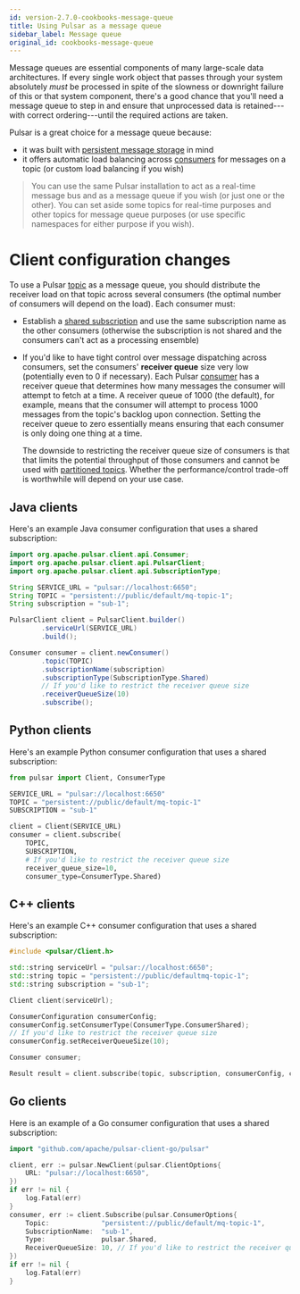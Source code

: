 ```yaml
---
id: version-2.7.0-cookbooks-message-queue
title: Using Pulsar as a message queue
sidebar_label: Message queue
original_id: cookbooks-message-queue
---
```


Message queues are essential components of many large-scale data architectures. If every single work object that passes through your system absolutely *must* be processed in spite of the slowness or downright failure of this or that system component, there's a good chance that you'll need a message queue to step in and ensure that unprocessed data is retained---with correct ordering---until the required actions are taken.

Pulsar is a great choice for a message queue because:

* it was built with [persistent message storage](concepts-architecture-overview.md#persistent-storage) in mind
* it offers automatic load balancing across [consumers](reference-terminology.md#consumer) for messages on a topic (or custom load balancing if you wish)

> You can use the same Pulsar installation to act as a real-time message bus and as a message queue if you wish (or just one or the other). You can set aside some topics for real-time purposes and other topics for message queue purposes (or use specific namespaces for either purpose if you wish).


# Client configuration changes

To use a Pulsar [topic](reference-terminology.md#topic) as a message queue, you should distribute the receiver load on that topic across several consumers (the optimal number of consumers will depend on the load). Each consumer must:

* Establish a [shared subscription](concepts-messaging.md#shared) and use the same subscription name as the other consumers (otherwise the subscription is not shared and the consumers can't act as a processing ensemble)
* If you'd like to have tight control over message dispatching across consumers, set the consumers' **receiver queue** size very low (potentially even to 0 if necessary). Each Pulsar [consumer](reference-terminology.md#consumer) has a receiver queue that determines how many messages the consumer will attempt to fetch at a time. A receiver queue of 1000 (the default), for example, means that the consumer will attempt to process 1000 messages from the topic's backlog upon connection. Setting the receiver queue to zero essentially means ensuring that each consumer is only doing one thing at a time.

   The downside to restricting the receiver queue size of consumers is that that limits the potential throughput of those consumers and cannot be used with [partitioned topics](reference-terminology.md#partitioned-topic). Whether the performance/control trade-off is worthwhile will depend on your use case.

## Java clients

Here's an example Java consumer configuration that uses a shared subscription:

```java
import org.apache.pulsar.client.api.Consumer;
import org.apache.pulsar.client.api.PulsarClient;
import org.apache.pulsar.client.api.SubscriptionType;

String SERVICE_URL = "pulsar://localhost:6650";
String TOPIC = "persistent://public/default/mq-topic-1";
String subscription = "sub-1";

PulsarClient client = PulsarClient.builder()
        .serviceUrl(SERVICE_URL)
        .build();

Consumer consumer = client.newConsumer()
        .topic(TOPIC)
        .subscriptionName(subscription)
        .subscriptionType(SubscriptionType.Shared)
        // If you'd like to restrict the receiver queue size
        .receiverQueueSize(10)
        .subscribe();
```

## Python clients

Here's an example Python consumer configuration that uses a shared subscription:

```python
from pulsar import Client, ConsumerType

SERVICE_URL = "pulsar://localhost:6650"
TOPIC = "persistent://public/default/mq-topic-1"
SUBSCRIPTION = "sub-1"

client = Client(SERVICE_URL)
consumer = client.subscribe(
    TOPIC,
    SUBSCRIPTION,
    # If you'd like to restrict the receiver queue size
    receiver_queue_size=10,
    consumer_type=ConsumerType.Shared)
```

## C++ clients

Here's an example C++ consumer configuration that uses a shared subscription:

```cpp
#include <pulsar/Client.h>

std::string serviceUrl = "pulsar://localhost:6650";
std::string topic = "persistent://public/defaultmq-topic-1";
std::string subscription = "sub-1";

Client client(serviceUrl);

ConsumerConfiguration consumerConfig;
consumerConfig.setConsumerType(ConsumerType.ConsumerShared);
// If you'd like to restrict the receiver queue size
consumerConfig.setReceiverQueueSize(10);

Consumer consumer;

Result result = client.subscribe(topic, subscription, consumerConfig, consumer);
```

## Go clients

Here is an example of a Go consumer configuration that uses a shared subscription:

```go
import "github.com/apache/pulsar-client-go/pulsar"

client, err := pulsar.NewClient(pulsar.ClientOptions{
    URL: "pulsar://localhost:6650",
})
if err != nil {
    log.Fatal(err)
}
consumer, err := client.Subscribe(pulsar.ConsumerOptions{
    Topic:             "persistent://public/default/mq-topic-1",
    SubscriptionName:  "sub-1",
    Type:              pulsar.Shared,
    ReceiverQueueSize: 10, // If you'd like to restrict the receiver queue size
})
if err != nil {
    log.Fatal(err)
}
```
